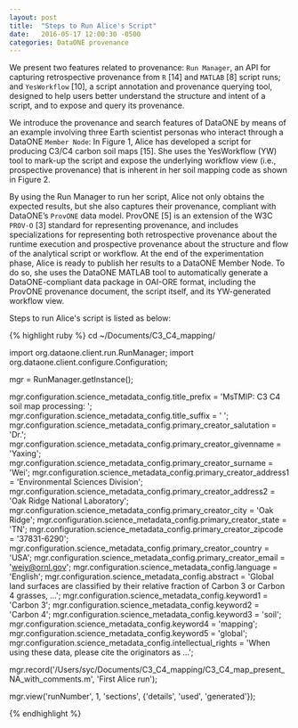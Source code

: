 ```yaml
---
layout: post
title:  "Steps to Run Alice's Script"
date:   2016-05-17 12:00:30 -0500
categories: DataONE provenance
---
```


We present two features related to provenance: `Run Manager`, an API for capturing
retrospective provenance from `R` [14] and `MATLAB` [8] script runs; and `YesWorkflow`
[10], a script annotation and provenance querying tool, designed to help users better
understand the structure and intent of a script, and to expose and query its provenance.

We introduce the provenance and search features of DataONE by means of an example
involving three Earth scientist personas who interact through a DataONE `Member
Node`: In Figure 1, Alice has developed a script for producing C3/C4 carbon soil
maps [15]. She uses the YesWorkflow (YW) tool to mark-up the script and expose
the underlying workflow view (i.e., prospective provenance) that is inherent in her soil
mapping code as shown in Figure 2.

By using the Run Manager to run her script, Alice not only obtains the expected
results, but she also captures their provenance, compliant with DataONE’s `ProvONE`
data model. ProvONE [5] is an extension of the W3C `PROV-O` [3] standard for representing
provenance, and includes specializations for representing both retrospective
provenance about the runtime execution and prospective provenance about the structure
and flow of the analytical script or workflow. At the end of the experimentation
phase, Alice is ready to publish her results to a DataONE Member Node. To do so, she
uses the DataONE MATLAB tool to automatically generate a DataONE-compliant data
package in OAI-ORE format, including the ProvONE provenance document, the script
itself, and its YW-generated workflow view.

Steps to run Alice's script is listed as below:

{% highlight ruby %}
cd ~/Documents/C3_C4_mapping/

import org.dataone.client.run.RunManager;
import org.dataone.client.configure.Configuration;

mgr = RunManager.getInstance();

mgr.configuration.science_metadata_config.title_prefix = 'MsTMIP: C3 C4 soil map processing: ';
mgr.configuration.science_metadata_config.title_suffix = ' ';
mgr.configuration.science_metadata_config.primary_creator_salutation = 'Dr.';
mgr.configuration.science_metadata_config.primary_creator_givenname = 'Yaxing';
mgr.configuration.science_metadata_config.primary_creator_surname = 'Wei';
mgr.configuration.science_metadata_config.primary_creator_address1 = 'Environmental Sciences Division';
mgr.configuration.science_metadata_config.primary_creator_address2 = 'Oak Ridge National Laboratory';
mgr.configuration.science_metadata_config.primary_creator_city = 'Oak Ridge';
mgr.configuration.science_metadata_config.primary_creator_state = 'TN';
mgr.configuration.science_metadata_config.primary_creator_zipcode = '37831-6290';
mgr.configuration.science_metadata_config.primary_creator_country = 'USA';
mgr.configuration.science_metadata_config.primary_creator_email = 'weiy@ornl.gov';
mgr.configuration.science_metadata_config.language = 'English';
mgr.configuration.science_metadata_config.abstract = 'Global land surfaces are classified by their relative fraction of Carbon 3 or Carbon 4 grasses, ...';
mgr.configuration.science_metadata_config.keyword1 = 'Carbon 3';
mgr.configuration.science_metadata_config.keyword2 = 'Carbon 4';
mgr.configuration.science_metadata_config.keyword3 = 'soil';
mgr.configuration.science_metadata_config.keyword4 = 'mapping';
mgr.configuration.science_metadata_config.keyword5 = 'global';
mgr.configuration.science_metadata_config.intellectual_rights = 'When using these data, please cite the originators as …';

mgr.record('/Users/syc/Documents/C3_C4_mapping/C3_C4_map_present_NA_with_comments.m', 'First Alice run');

mgr.view('runNumber', 1, 'sections', {'details', 'used', 'generated'});

{% endhighlight %}
